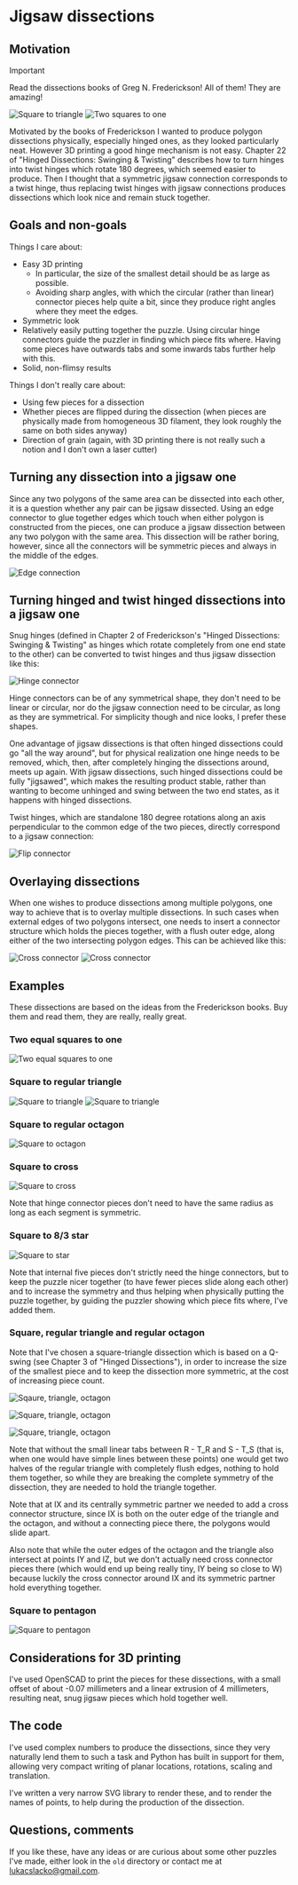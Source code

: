 # Jigsaw dissections

## Motivation

> [!IMPORTANT]
> Read the dissections books of Greg N. Frederickson! All of them! They are amazing!

![Square to triangle](square-triangle.svg)
![Two squares to one](two-squares-a.svg)

Motivated by the books of Frederickson I wanted to produce polygon dissections physically, especially hinged ones, as they looked particularly neat. However 3D printing a good hinge mechanism is not easy. Chapter 22 of "Hinged Dissections: Swinging & Twisting" describes how to turn hinges into twist hinges which rotate 180 degrees, which seemed easier to produce. Then I thought that a symmetric jigsaw connection corresponds to a twist hinge, thus replacing twist hinges with jigsaw connections produces dissections which look nice and remain stuck together.

## Goals and non-goals

Things I care about:
 * Easy 3D printing
    * In particular, the size of the smallest detail should be as large as possible.
    * Avoiding sharp angles, with which the circular (rather than linear) connector pieces help quite a bit, since they produce right angles where they meet the edges.
 * Symmetric look
 * Relatively easily putting together the puzzle. Using circular hinge connectors guide the puzzler in finding which piece fits where. Having some pieces have outwards tabs and some inwards tabs further help with this.
 * Solid, non-flimsy results

Things I don't really care about:
 * Using few pieces for a dissection
 * Whether pieces are flipped during the dissection (when pieces are physically made from homogeneous 3D filament, they look roughly the same on both sides anyway)
 * Direction of grain (again, with 3D printing there is not really such a notion and I don't own a laser cutter)

## Turning any dissection into a jigsaw one

Since any two polygons of the same area can be dissected into each other, it is a question whether any pair can be jigsaw dissected. Using an edge connector to glue together edges which touch when either polygon is constructed from the pieces, one can produce a jigsaw dissection between any two polygon with the same area. This dissection will be rather boring, however, since all the connectors will be symmetric pieces and always in the middle of the edges.

![Edge connection](edge_connector.svg)

## Turning hinged and twist hinged dissections into a jigsaw one

Snug hinges (defined in Chapter 2 of Frederickson's "Hinged Dissections: Swinging & Twisting" as hinges which rotate completely from one end state to the other) can be converted to twist hinges and thus jigsaw dissection like this:

![Hinge connector](hinge_connector.svg)

Hinge connectors can be of any symmetrical shape, they don't need to be linear or circular, nor do the jigsaw connection need to be circular, as long as they are symmetrical. For simplicity though and nice looks, I prefer these shapes.

One advantage of jigsaw dissections is that often hinged dissections could go "all the way around", but for physical realization one hinge needs to be removed, which, then, after completely hinging the dissections around, meets up again. With jigsaw dissections, such hinged dissections could be fully "jigsawed", which makes the resulting product stable, rather than wanting to become unhinged and swing between the two end states, as it happens with hinged dissections.

Twist hinges, which are standalone 180 degree rotations along an axis perpendicular to the common edge of the two pieces, directly correspond to a jigsaw connection:

![Flip connector](flip_connector.svg)

## Overlaying dissections

When one wishes to produce dissections among multiple polygons, one way to achieve that is to overlay multiple dissections. In such cases when external edges of two polygons intersect, one needs to insert a connector structure which holds the pieces together, with a flush outer edge, along either of the two intersecting polygon edges. This can be achieved like this:

![Cross connector](cross_connector.svg)
![Cross connector](cross_connector_2.svg)

## Examples

These dissections are based on the ideas from the Frederickson books. Buy them and read them, they are really, really great.

### Two equal squares to one

![Two equal squares to one](two-squares-a.svg)

### Square to regular triangle

![Square to triangle](square-triangle.svg)
![Square to triangle](square-triangle-b.svg)

### Square to regular octagon

![Square to octagon](square-octagon.svg)

### Square to cross

![Square to cross](square-cross.svg)

Note that hinge connector pieces don't need to have the same radius as long as each segment is symmetric.

### Square to 8/3 star

![Square to star](star_1.svg)

Note that internal five pieces don't strictly need the hinge connectors, but to keep the puzzle nicer together (to have fewer pieces slide along each other) and to increase the symmetry and thus helping when physically putting the puzzle together, by guiding the puzzler showing which piece fits where, I've added them.

### Square, regular triangle and regular octagon

Note that I've chosen a square-triangle dissection which is based on a Q-swing (see Chapter 3 of "Hinged Dissections"), in order to increase the size of the smallest piece and to keep the dissection more symmetric, at the cost of increasing piece count.

![Sqaure, triangle, octagon](square-triangle-octagon.svg)

![Square, triangle, octagon](square-triangle-octagon-b.svg)

![Square, triangle, octagon](square-triangle-octagon-c.svg)

Note that without the small linear tabs between R - T_R and S - T_S (that is, when one would have simple lines between these points) one would get two halves of the regular triangle with completely flush edges, nothing to hold them together, so while they are breaking the complete symmetry of the dissection, they are needed to hold the triangle together.

Note that at IX and its centrally symmetric partner we needed to add a cross connector structure, since IX is both on the outer edge of the triangle and the octagon, and without a connecting piece there, the polygons would slide apart.

Also note that while the outer edges of the octagon and the triangle also intersect at points IY and IZ, but we don't actually need cross connector pieces there (which would end up being really tiny, IY being so close to W) because luckily the cross connector around IX and its symmetric partner hold everything together.

### Square to pentagon

![Square to pentagon](square-pentagon-both.svg)

## Considerations for 3D printing

I've used OpenSCAD to print the pieces for these dissections, with a small offset of about -0.07 millimeters and a linear extrusion of 4 millimeters, resulting neat, snug jigsaw pieces which hold together well.

## The code

I've used complex numbers to produce the dissections, since they very naturally lend them to such a task and Python has built in support for them, allowing very compact writing of planar locations, rotations, scaling and translation.

I've written a very narrow SVG library to render these, and to render the names of points, to help during the production of the dissection.

## Questions, comments

If you like these, have any ideas or are curious about some other puzzles I've made, either look in the `old` directory or contact me at lukacslacko@gmail.com.
